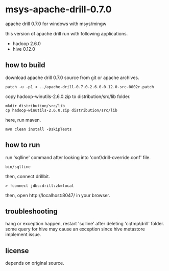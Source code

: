 # msys-apache-drill-0.7.0
apache drill 0.7.0 for windows with msys/mingw

this version of apache drill run with following applications.
* hadoop 2.6.0
* hive 0.12.0


## how to build
download apache drill 0.7.0 source from git or apache archives.

```
patch -u -p1 < ../apache-drill-0.7.0-2.6.0-0.12.0-src-0002r.patch
```

copy hadoop-winutils-2.6.0.zip to distribution/src/lib folder.

```
mkdir distribution/src/lib
cp hadoop-winutils-2.6.0.zip distribution/src/lib
```

here, run maven.

```
mvn clean install -DskipTests
```


## how to run
run 'sqlline' command after looking into 'conf/drill-override.conf' file.

```
bin/sqlline
```
then, connect drillbit.

```
> !connect jdbc:drill:zk=local
```

then, open http://localhost:8047/ in your browser.

## troubleshooting
hang or exception happen, restart 'sqlline' after deleting 'c:\tmp\drill' folder.
some query for hive may cause an exception since hive metastore implement issue.



## license
depends on original source.
